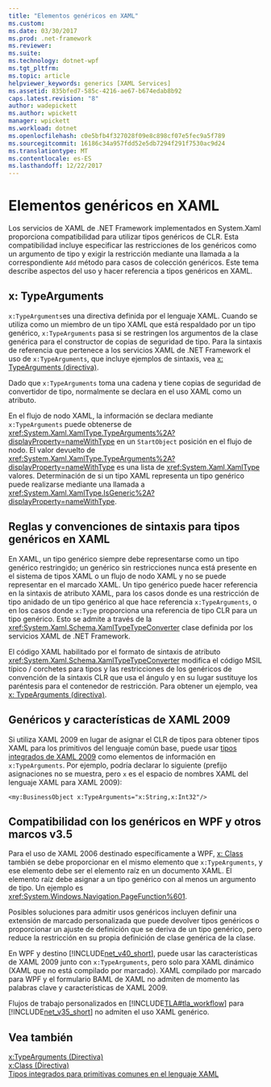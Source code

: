 ```yaml
---
title: "Elementos genéricos en XAML"
ms.custom: 
ms.date: 03/30/2017
ms.prod: .net-framework
ms.reviewer: 
ms.suite: 
ms.technology: dotnet-wpf
ms.tgt_pltfrm: 
ms.topic: article
helpviewer_keywords: generics [XAML Services]
ms.assetid: 835bfed7-585c-4216-ae67-b674edab8b92
caps.latest.revision: "8"
author: wadepickett
ms.author: wpickett
manager: wpickett
ms.workload: dotnet
ms.openlocfilehash: c0e5bfb4f327028f09e8c898cf07e5fec9a5f789
ms.sourcegitcommit: 16186c34a957fdd52e5db7294f291f7530ac9d24
ms.translationtype: MT
ms.contentlocale: es-ES
ms.lasthandoff: 12/22/2017
---
```

# <a name="generics-in-xaml"></a>Elementos genéricos en XAML
Los servicios de XAML de .NET Framework implementados en System.Xaml proporciona compatibilidad para utilizar tipos genéricos de CLR. Esta compatibilidad incluye especificar las restricciones de los genéricos como un argumento de tipo y exigir la restricción mediante una llamada a la correspondiente `Add` método para casos de colección genéricos. Este tema describe aspectos del uso y hacer referencia a tipos genéricos en XAML.  
  
## <a name="xtypearguments"></a>x: TypeArguments  
 `x:TypeArguments`es una directiva definida por el lenguaje XAML. Cuando se utiliza como un miembro de un tipo XAML que está respaldado por un tipo genérico, `x:TypeArguments` pasa si se restringen los argumentos de la clase genérica para el constructor de copias de seguridad de tipo. Para la sintaxis de referencia que pertenece a los servicios XAML de .NET Framework el uso de `x:TypeArguments`, que incluye ejemplos de sintaxis, vea [x: TypeArguments (directiva)](../../../docs/framework/xaml-services/x-typearguments-directive.md).  
  
 Dado que `x:TypeArguments` toma una cadena y tiene copias de seguridad de convertidor de tipo, normalmente se declara en el uso XAML como un atributo.  
  
 En el flujo de nodo XAML, la información se declara mediante `x:TypeArguments` puede obtenerse de <xref:System.Xaml.XamlType.TypeArguments%2A?displayProperty=nameWithType> en un `StartObject` posición en el flujo de nodo. El valor devuelto de <xref:System.Xaml.XamlType.TypeArguments%2A?displayProperty=nameWithType> es una lista de <xref:System.Xaml.XamlType> valores. Determinación de si un tipo XAML representa un tipo genérico puede realizarse mediante una llamada a <xref:System.Xaml.XamlType.IsGeneric%2A?displayProperty=nameWithType>.  
  
## <a name="rules-and-syntax-conventions-for-generics-in-xaml"></a>Reglas y convenciones de sintaxis para tipos genéricos en XAML  
 En XAML, un tipo genérico siempre debe representarse como un tipo genérico restringido; un genérico sin restricciones nunca está presente en el sistema de tipos XAML o un flujo de nodo XAML y no se puede representar en el marcado XAML. Un tipo genérico puede hacer referencia en la sintaxis de atributo XAML, para los casos donde es una restricción de tipo anidado de un tipo genérico al que hace referencia `x:TypeArguments`, o en los casos donde `x:Type` proporciona una referencia de tipo CLR para un tipo genérico. Esto se admite a través de la <xref:System.Xaml.Schema.XamlTypeTypeConverter> clase definida por los servicios XAML de .NET Framework.  
  
 El código XAML habilitado por el formato de sintaxis de atributo <xref:System.Xaml.Schema.XamlTypeTypeConverter> modifica el código MSIL típico / corchetes para tipos y las restricciones de los genéricos de convención de la sintaxis CLR que usa el ángulo y en su lugar sustituye los paréntesis para el contenedor de restricción. Para obtener un ejemplo, vea [x: TypeArguments (directiva)](../../../docs/framework/xaml-services/x-typearguments-directive.md).  
  
## <a name="generics-and-xaml-2009-features"></a>Genéricos y características de XAML 2009  
 Si utiliza XAML 2009 en lugar de asignar el CLR de tipos para obtener tipos XAML para los primitivos del lenguaje común base, puede usar [tipos integrados de XAML 2009](../../../docs/framework/xaml-services/built-in-types-for-common-xaml-language-primitives.md) como elementos de información en `x:TypeArguments`. Por ejemplo, podría declarar lo siguiente (prefijo asignaciones no se muestra, pero `x` es el espacio de nombres XAML del lenguaje XAML para XAML 2009):  
  
```xaml  
<my:BusinessObject x:TypeArguments="x:String,x:Int32"/>  
```  
  
## <a name="generics-support-in-wpf-and-other-v35-frameworks"></a>Compatibilidad con los genéricos en WPF y otros marcos v3.5  
 Para el uso de XAML 2006 destinado específicamente a WPF, [x: Class](../../../docs/framework/xaml-services/x-class-directive.md) también se debe proporcionar en el mismo elemento que `x:TypeArguments`, y ese elemento debe ser el elemento raíz en un documento XAML. El elemento raíz debe asignar a un tipo genérico con al menos un argumento de tipo. Un ejemplo es <xref:System.Windows.Navigation.PageFunction%601>.  
  
 Posibles soluciones para admitir usos genéricos incluyen definir una extensión de marcado personalizada que puede devolver tipos genéricos o proporcionar un ajuste de definición que se deriva de un tipo genérico, pero reduce la restricción en su propia definición de clase genérica de la clase.  
  
 En WPF y destino [!INCLUDE[net_v40_short](../../../includes/net-v40-short-md.md)], puede usar las características de XAML 2009 junto con `x:TypeArguments`, pero solo para XAML dinámico (XAML que no está compilado por marcado). XAML compilado por marcado para WPF y el formulario BAML de XAML no admiten de momento las palabras clave y características de XAML 2009.  
  
 Flujos de trabajo personalizados en [!INCLUDE[TLA#tla_workflow](../../../includes/tlasharptla-workflow-md.md)] para [!INCLUDE[net_v35_short](../../../includes/net-v35-short-md.md)] no admiten el uso XAML genérico.  
  
## <a name="see-also"></a>Vea también  
 [x:TypeArguments (Directiva)](../../../docs/framework/xaml-services/x-typearguments-directive.md)  
 [x:Class (Directiva)](../../../docs/framework/xaml-services/x-class-directive.md)  
 [Tipos integrados para primitivas comunes en el lenguaje XAML](../../../docs/framework/xaml-services/built-in-types-for-common-xaml-language-primitives.md)
